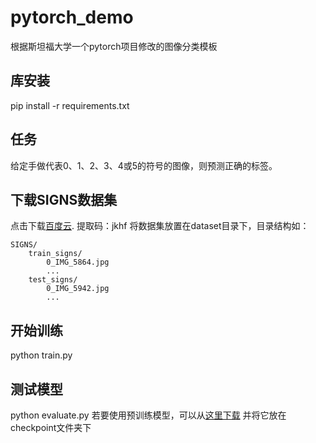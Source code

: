 # pytorch_demo

根据斯坦福大学一个pytorch项目修改的图像分类模板
## 库安装
pip install -r requirements.txt

## 任务
给定手做代表0、1、2、3、4或5的符号的图像，则预测正确的标签。

## 下载SIGNS数据集
点击下载[百度云](https://pan.baidu.com/s/1IVCPVKElIcXJK7RNT2VITQ).
提取码：jkhf 
将数据集放置在dataset目录下，目录结构如：
```
SIGNS/
    train_signs/
        0_IMG_5864.jpg
        ...
    test_signs/
        0_IMG_5942.jpg
        ...
```
## 开始训练
python train.py
## 测试模型
python evaluate.py 
若要使用预训练模型，可以从[这里下载](https://pan.baidu.com/s/1IVCPVKElIcXJK7RNT2VITQ) 
并将它放在checkpoint文件夹下
